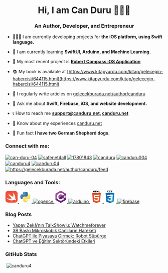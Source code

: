<h1 align="center">Hi, I am Can Duru 🙋🏻‍♂️</h1>
<h3 align="center">An Author, Developer, and Entrepreneur</h3>

- 👨🏻‍💻 I am currently developing projects for **the iOS platform, using Swift language.**

- 🧐 I am currently learning **SwiftUI, Arduino, and Machine Learning.**

- 💼 My most recent project is **[Robert Compass iOS Application](https://github.com/CanDuru4/RobertCompass)**

- 📚 My book is available at [https://www.kitapyurdu.com/kitap/gelecegin-habercisi/644115.html](https://www.kitapyurdu.com/kitap/gelecegin-habercisi/644115.html)

- 📝 I regularly write articles on [gelecekburada.net/author/canduru](gelecekburada.net/author/canduru)

- 💬 Ask me about **Swift, Firebase, iOS, and website development.**

- 📞 How to reach me **support@canduru.net, [canduru.net](canduru.net)**

- 📄 Know about my experiences [canduru.net](canduru.net)

- 🐶 Fun fact **I have two German Shepherd dogs.**

<h3 align="left">Connect with me:</h3>
<p align="left">
<a href="https://linkedin.com/in/can-duru-04" target="blank"><img align="center" src="https://raw.githubusercontent.com/rahuldkjain/github-profile-readme-generator/master/src/images/icons/Social/linked-in-alt.svg" alt="can-duru-04" height="30" width="40" /></a>
<a href="https://www.youtube.com/c/safenet4all" target="blank"><img align="center" src="https://raw.githubusercontent.com/rahuldkjain/github-profile-readme-generator/master/src/images/icons/Social/youtube.svg" alt="safenet4all" height="30" width="40" /></a>
<a href="https://stackoverflow.com/users/17801843" target="blank"><img align="center" src="https://raw.githubusercontent.com/rahuldkjain/github-profile-readme-generator/master/src/images/icons/Social/stack-overflow.svg" alt="17801843" height="30" width="40" /></a>
<a href="https://kaggle.com/canduru" target="blank"><img align="center" src="https://raw.githubusercontent.com/rahuldkjain/github-profile-readme-generator/master/src/images/icons/Social/kaggle.svg" alt="canduru" height="30" width="40" /></a>
<a href="https://twitter.com/canduru004" target="blank"><img align="center" src="https://raw.githubusercontent.com/rahuldkjain/github-profile-readme-generator/master/src/images/icons/Social/twitter.svg" alt="canduru004" height="30" width="40" /></a>
<a href="https://instagram.com/canduru4" target="blank"><img align="center" src="https://raw.githubusercontent.com/rahuldkjain/github-profile-readme-generator/master/src/images/icons/Social/instagram.svg" alt="canduru4" height="30" width="40" /></a>
<a href="https://fb.com/canduru04" target="blank"><img align="center" src="https://raw.githubusercontent.com/rahuldkjain/github-profile-readme-generator/master/src/images/icons/Social/facebook.svg" alt="canduru04" height="30" width="40" /></a>
<a href="https://gelecekburada.net/author/canduru/feed" target="blank"><img align="center" src="https://raw.githubusercontent.com/rahuldkjain/github-profile-readme-generator/master/src/images/icons/Social/rss.svg" alt="https://gelecekburada.net/author/canduru/feed" height="30" width="40" /></a>
</p>

<h3 align="left">Languages and Tools:</h3>
<p align="left"> 
<a href="https://developer.apple.com/swift/" target="_blank" rel="noreferrer"> <img src="https://raw.githubusercontent.com/devicons/devicon/master/icons/swift/swift-original.svg" alt="swift" width="40" height="40"/> </a>
<a href="https://www.python.org" target="_blank" rel="noreferrer"> <img src="https://raw.githubusercontent.com/devicons/devicon/master/icons/python/python-original.svg" alt="python" width="40" height="40"/> </a>
<a href="https://opencv.org/" target="_blank" rel="noreferrer"> <img src="https://www.vectorlogo.zone/logos/opencv/opencv-icon.svg" alt="opencv" width="40" height="40"/> </a> 
<a href="https://www.w3schools.com/cs/" target="_blank" rel="noreferrer"> <img src="https://raw.githubusercontent.com/devicons/devicon/master/icons/csharp/csharp-original.svg" alt="csharp" width="40" height="40"/> </a>
<a href="https://www.arduino.cc/" target="_blank" rel="noreferrer"><img src="https://cdn.worldvectorlogo.com/logos/arduino-1.svg" alt="arduino" width="40" height="40"/> </a>
<a href="https://www.w3.org/html/" target="_blank" rel="noreferrer"> <img src="https://raw.githubusercontent.com/devicons/devicon/master/icons/html5/html5-original-wordmark.svg" alt="html5" width="40" height="40"/> </a>
<a href="https://www.w3schools.com/css/" target="_blank" rel="noreferrer"> <img src="https://raw.githubusercontent.com/devicons/devicon/master/icons/css3/css3-original-wordmark.svg" alt="css3" width="40" height="40"/> </a>
<a href="https://firebase.google.com/" target="_blank" rel="noreferrer"> <img src="https://www.vectorlogo.zone/logos/firebase/firebase-icon.svg" alt="firebase" width="40" height="40"/> </a>
</p>
 
### Blog Posts
<!-- BLOG-POST-LIST:START -->
- [Yapay Zekâ’nın TalkShow’u: Watchmeforever](https://www.gelecekburada.net/yapay-zekanin-talkshowu-watchmeforever/)
- [3B Baskı Mikroskobik Canlıların Hareketi](https://www.gelecekburada.net/3b-baski-mikroskobik-canlilarin-hareketi/)
- [ChatGPT ile Piyasaya Girmek: Robot Süpürge](https://www.gelecekburada.net/chatgpt-ile-piyasaya-girmek-robot-supurge/)
- [ChatGPT ve Eğitim Sektöründeki Etkileri](https://www.gelecekburada.net/chatgpt-ve-egitim-sektorundeki-etkileri/)
<!-- BLOG-POST-LIST:END -->

### GitHub Stats
<p>&nbsp;<img align="center" src="https://github-readme-stats.vercel.app/api?username=canduru4&show_icons=true&locale=en" alt="canduru4" /></p>
